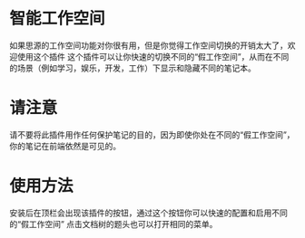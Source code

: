 # 智能工作空间
如果思源的工作空间功能对你很有用，但是你觉得工作空间切换的开销太大了，欢迎使用这个插件
这个插件可以让你快速的切换不同的“假工作空间”，从而在不同的场景（例如学习，娱乐，开发，工作）下显示和隐藏不同的笔记本。

# 请注意
请不要将此插件用作任何保护笔记的目的，因为即使你处在不同的“假工作空间”，你的笔记在前端依然是可见的。

# 使用方法
安装后在顶栏会出现该插件的按钮，通过这个按钮你可以快速的配置和启用不同的“假工作空间”
点击文档树的题头也可以打开相同的菜单。